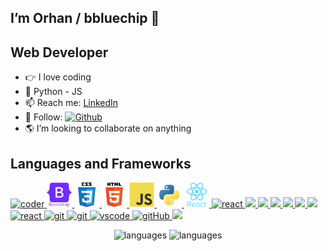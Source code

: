 ## I’m Orhan / bbluechip 🎫 
<kbd>
<!-- <img alt="Coder GIF" height=450 width=480 src="https://github.com/bbluechip/bbluechip/blob/main/coder.jpeg" /> -->
</kbd>
<!-- ### Current Project: -->

## Web Developer 

- 👉 I love coding
- 🌃 Python - JS
- 📫 Reach me: [LinkedIn](https://www.linkedin.com/in/orhan-berk-d-2a8a7b238/)
- 🎯 Follow: [![Github](https://img.shields.io/github/followers/bbluechip?label=Follow&style=social)](https://github.com/bbluechip)
- 🌎 I’m looking to collaborate on anything



##  Languages and Frameworks

<a href="https://www.linkedin.com/in/orhan-berk-d-2a8a7b238/" target="_blank" title ="night_coder"> <img src="https://media.giphy.com/media/xUA7bdpLxQhsSQdyog/giphy.gif" alt="coder" width="40" height="40"/> </a>
<a href="https://getbootstrap.com" target="_blank" title ="bootstrap"> <img
src="https://raw.githubusercontent.com/devicons/devicon/master/icons/bootstrap/bootstrap-plain-wordmark.svg"
alt="bootstrap" width="40" height="40"/> </a>
<a href="https://www.w3schools.com/css/" target="_blank" title ="CSS">
<img src="https://raw.githubusercontent.com/devicons/devicon/master/icons/css3/css3-original-wordmark.svg"
alt="css3" width="40" height="40" /> </a>
<a href="https://www.w3.org/html/" target="_blank" title ="html"> <img
src="https://raw.githubusercontent.com/devicons/devicon/master/icons/html5/html5-original-wordmark.svg"
alt="html5" width="40" height="40" /> </a>
<a href="https://developer.mozilla.org/en-US/docs/Web/JavaScript" target="_blank" title ="JavaScript"> <img
src="https://raw.githubusercontent.com/devicons/devicon/master/icons/javascript/javascript-original.svg"
alt="javascript" width="40" height="40" /> </a>
<a href="https://www.python.org" target="_blank" title ="Python"> <img
src="https://raw.githubusercontent.com/devicons/devicon/master/icons/python/python-original.svg"
alt="python" width="40" height="40" /> </a>
<a href="https://reactjs.org/" target="_blank" title ="React.js"> <img
src="https://raw.githubusercontent.com/devicons/devicon/master/icons/react/react-original-wordmark.svg"
alt="react" width="40" height="40" /> </a>
<a href="https://firebase.google.com/" target="_blank" title ="Firebase-backend"> <img
src="https://miro.medium.com/max/300/1*R4c8lHBHuH5qyqOtZb3h-w.png"
alt="react" width="40" height="40" /> </a>
<a href="#" target="_blank"> <img src="https://static.djangoproject.com/img/logos/django-logo-negative.1d528e2cb5fb.png" height="40"/> </a>
<a href="#" target="_blank"> <img src="https://www.django-rest-framework.org/img/logo.png" height="40"/> </a>
<a href="#" target="_blank"> <img src="https://media.licdn.com/dms/image/D4D12AQF2V7HvPX0UPQ/article-cover_image-shrink_600_2000/0/1661770860269?e=2147483647&v=beta&t=-ADRg_N0qDURBaZ3oeYZCzogJautYm_UHBBKU-HXzDk" height="40"/> </a>
<a href="#" target="_blank"> <img src="https://upload.wikimedia.org/wikipedia/commons/thumb/3/3c/TuxFlat.svg/800px-TuxFlat.svg.png" height="40"/> </a>
<a href="#" target="_blank"> <img src="https://images.g2crowd.com/uploads/product/image/large_detail/large_detail_251be2af3ae607c45c14e816eaa1cf41/postgresql.png" height="40"/> </a>
<a href="#" target="_blank"> <img src="https://www.howtogeek.com/wp-content/uploads/csit/2021/04/075c8694.jpeg?height=200p&trim=2,2,2,2&crop=16:9" height="40"/> </a>
<a href="https://www.typescriptlang.org/" target="_blank" title ="Typescript"> <img
src="https://www.tutorialsteacher.com/Content/images/home/typescript.svg"
alt="react" width="40" height="40" /> </a>
<a href="https://git-scm.com/" target="_blank"> <img src="https://miro.medium.com/max/579/1*8oUV4Vpjb01iAZB7OI3Usg.png" alt="git" width="40" height="40"/> </a>
<a href="https://git-scm.com/" target="_blank"> <img src="https://www.vectorlogo.zone/logos/git-scm/git-scm-icon.svg" alt="git" width="40" height="40"/> </a>
<a href="https://code.visualstudio.com/" target="_blank"> <img src="https://upload.wikimedia.org/wikipedia/commons/thumb/9/9a/Visual_Studio_Code_1.35_icon.svg/1024px-Visual_Studio_Code_1.35_icon.svg.png" alt="vscode" width="40" height="40"/> </a>
<a href="#" target="_blank"> <img src="https://upload.wikimedia.org/wikipedia/commons/9/91/Octicons-mark-github.svg" alt="gitHub" height="40"/> </a>
<a href="#" target="_blank"> <img src="https://img.shields.io/badge/jira-1e90ff.svg?&style=for-the-badge&logo=jira&logoColor=white" height="40"/> </a>




<div align="center">
 <img src="https://github-readme-stats.vercel.app/api/?username=bbluechip&count_private=true&theme=tokyonight&showicons=true" alt="languages" width="50%">
 <img src="https://github-readme-stats.vercel.app/api/top-langs/?username=bbluechip&theme=chartreuse-dark&layout=compact" alt="languages" width="42%">
 <div>
  

